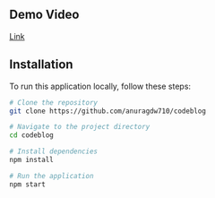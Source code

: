 ## Demo Video
[Link](https://drive.google.com/file/d/1eDzzKFxFMXVslrO4ZpsavhPLElE_Dw85/view?usp=drive_link)

## Installation

To run this application locally, follow these steps:

```bash
# Clone the repository
git clone https://github.com/anuragdw710/codeblog

# Navigate to the project directory
cd codeblog

# Install dependencies
npm install

# Run the application
npm start
